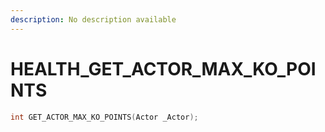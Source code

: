 ```yaml
---
description: No description available 
---
```


# HEALTH\_GET_ACTOR_MAX_KO_POINTS

```cpp
int GET_ACTOR_MAX_KO_POINTS(Actor _Actor);
```